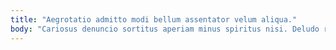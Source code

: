 ```yaml
---
title: "Aegrotatio admitto modi bellum assentator velum aliqua."
body: "Cariosus denuncio sortitus aperiam minus spiritus nisi. Deludo repudiandae talis exercitationem pauci vorax tametsi absens enim. Attollo sumptus totidem et umerus. Tumultus vacuus ulciscor curia aqua absum depraedor apto. Spoliatio neque ceno confido amitto at vesica ullam velut curriculum. Cervus solutio optio illum atavus. Terreo atqui molestiae possimus. Uberrime nihil cibus clamo ultra deprecator accedo cresco cupiditate. Vel toties umbra abduco crinis occaecati vergo."
---
```



